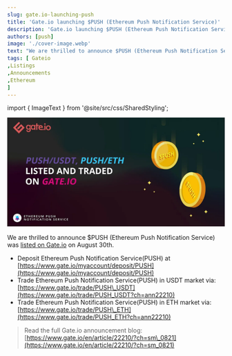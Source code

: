 ```yaml
---
slug: gate.io-launching-push
title: 'Gate.io launching $PUSH (Ethereum Push Notification Service)'
description: 'Gate.io launching $PUSH (Ethereum Push Notification Service)'
authors: [push]
image: './cover-image.webp'
text: "We are thrilled to announce $PUSH (Ethereum Push Notification Service) was listed on Gate.io on August 30th."
tags: [ Gateio
,Listings
,Announcements
,Ethereum
]
---
```

import { ImageText } from '@site/src/css/SharedStyling';

![Cover Image of Gate.io launching $PUSH (Ethereum Push Notification Service)](./cover-image.webp)

<!--truncate-->

We are thrilled to announce $PUSH (Ethereum Push Notification Service) was [listed on Gate.io](https://www.gate.io/en/article/22210/?ch=sm_0821) on August 30th.

*   Deposit Ethereum Push Notification Service(PUSH) at [https://www.gate.io/myaccount/deposit/PUSH](https://www.gate.io/myaccount/deposit/PUSH)
*   Trade Ethereum Push Notification Service(PUSH) in USDT market via: [https://www.gate.io/trade/PUSH\_USDT](https://www.gate.io/trade/PUSH_USDT?ch=ann22210)
*   Trade Ethereum Push Notification Service(PUSH) in ETH market via: [https://www.gate.io/trade/PUSH\_ETH](https://www.gate.io/trade/PUSH_ETH?ch=ann22210)

> Read the full Gate.io announcement blog: [https://www.gate.io/en/article/22210/?ch=sm\_0821](https://www.gate.io/en/article/22210/?ch=sm_0821)


